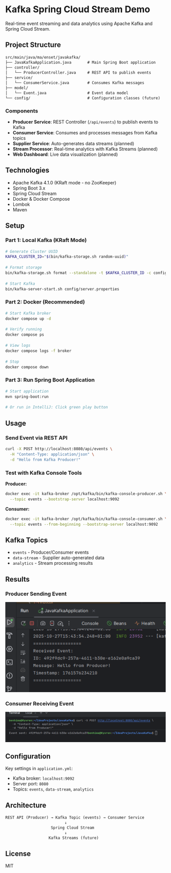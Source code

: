 # Kafka Spring Cloud Stream Demo

Real-time event streaming and data analytics using Apache Kafka and Spring Cloud Stream.

## Project Structure
```
src/main/java/ma/enset/javakafka/
├── JavaKafkaApplication.java       # Main Spring Boot application
├── controller/
│   └── ProducerController.java     # REST API to publish events
├── service/
│   └── ConsumerService.java        # Consumes Kafka messages
├── model/
│   └── Event.java                  # Event data model
└── config/                         # Configuration classes (future)
```

### Components

- **Producer Service**: REST Controller (`/api/events`) to publish events to Kafka
- **Consumer Service**: Consumes and processes messages from Kafka topics
- **Supplier Service**: Auto-generates data streams (planned)
- **Stream Processor**: Real-time analytics with Kafka Streams (planned)
- **Web Dashboard**: Live data visualization (planned)

## Technologies

- Apache Kafka 4.1.0 (KRaft mode - no ZooKeeper)
- Spring Boot 3.x
- Spring Cloud Stream
- Docker & Docker Compose
- Lombok
- Maven

## Setup

### Part 1: Local Kafka (KRaft Mode)
```bash
# Generate Cluster UUID
KAFKA_CLUSTER_ID="$(bin/kafka-storage.sh random-uuid)"

# Format storage
bin/kafka-storage.sh format --standalone -t $KAFKA_CLUSTER_ID -c config/server.properties

# Start Kafka
bin/kafka-server-start.sh config/server.properties
```

### Part 2: Docker (Recommended)
```bash
# Start Kafka broker
docker compose up -d

# Verify running
docker compose ps

# View logs
docker compose logs -f broker

# Stop
docker compose down
```

### Part 3: Run Spring Boot Application
```bash
# Start application
mvn spring-boot:run

# Or run in IntelliJ: Click green play button
```

## Usage

### Send Event via REST API
```bash
curl -X POST http://localhost:8080/api/events \
  -H "Content-Type: application/json" \
  -d "Hello from Kafka Producer!"
```

### Test with Kafka Console Tools

**Producer:**
```bash
docker exec -it kafka-broker /opt/kafka/bin/kafka-console-producer.sh \
  --topic events --bootstrap-server localhost:9092
```

**Consumer:**
```bash
docker exec -it kafka-broker /opt/kafka/bin/kafka-console-consumer.sh \
  --topic events --from-beginning --bootstrap-server localhost:9092
```

## Kafka Topics

- `events` - Producer/Consumer events
- `data-stream` - Supplier auto-generated data
- `analytics` - Stream processing results

## Results

### Producer Sending Event
![Producer Result](images/img.png)

### Consumer Receiving Event
![Consumer Result](images/img_1.png)

## Configuration

Key settings in `application.yml`:
- Kafka broker: `localhost:9092`
- Server port: `8080`
- Topics: `events`, `data-stream`, `analytics`

## Architecture
```
REST API (Producer) → Kafka Topic (events) → Consumer Service
                          ↓
                    Spring Cloud Stream
                          ↓
                   Kafka Streams (future)
```

## License

MIT